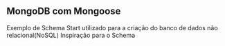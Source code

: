 ## MongoDB com Mongoose

Exemplo de Schema Start utilizado para a criação do banco de dados não relacional(NoSQL)
<a link= "https://github.com/matkosoric/Airbnb-Data-Model">Inspiração para o Schema</a>